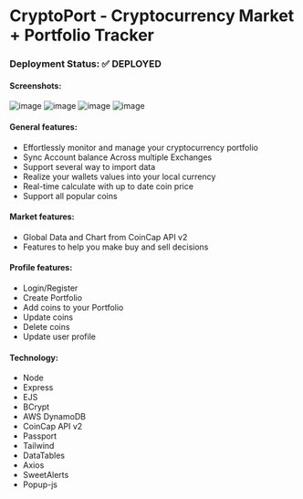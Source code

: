 # CryptoPort - Cryptocurrency Market + Portfolio Tracker
### Deployment Status: :white_check_mark: DEPLOYED
#### Screenshots:
![image](https://github.com/user-attachments/assets/b5488502-d1dd-4623-84ee-387e1c7b4ff0)
![image](https://github.com/user-attachments/assets/f0748480-b1de-4eb2-9b24-066f30ae23e8)
![image](https://github.com/user-attachments/assets/a2f4d5dd-63b4-43c0-8eb1-284db602af8b)
![image](https://github.com/user-attachments/assets/b51d0d3c-d3f4-469c-a7d0-2888717826ae)

#### General features:
- Effortlessly monitor and manage your cryptocurrency portfolio
- Sync Account balance Across multiple Exchanges
- Support several way to import data
- Realize your wallets values into your local currency
- Real-time calculate with up to date coin price
- Support all popular coins


#### Market features:
- Global Data and Chart from CoinCap API v2
- Features to help you make buy and sell decisions


#### Profile features:
- Login/Register
- Create Portfolio
- Add coins to your Portfolio
- Update coins
- Delete coins
- Update user profile


#### Technology:
- Node
- Express
- EJS
- BCrypt
- AWS DynamoDB
- CoinCap API v2
- Passport
- Tailwind
- DataTables
- Axios
- SweetAlerts
- Popup-js
